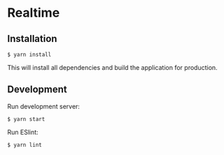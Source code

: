 # Realtime

## Installation
```
$ yarn install
```
This will install all dependencies and build the application for production.


## Development
Run development server:
```
$ yarn start
```

Run ESlint:
```
$ yarn lint
```
